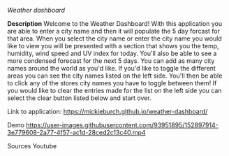 *Weather dashboard*


**Description**
Welcome to the Weather Dashboard! With this application you are 
able to enter a city name and then it will populate the 5 day forcast
for that area. When you select the city name or enter the city name you would like to view you
will be presented with a section that shows you the temp, humidity, wind speed and UV index for today. 
You'll also be able to see a more condensed forecast for the next 5 days. 
 You can add as many city names around the world as you'd like.
If you'd like to toggle the different areas you can see the city names listed on the left side.
You'll then be able to click any of the stores city names you have to toggle between them!
If you would like to clear the entries made for the list on the left side
you can select the clear button listed below and start over. 


Link to application:
https://mickieburch.github.io/weather-dashboard/

Demo
https://user-images.githubusercontent.com/93951895/152897914-3e779608-2a77-4f57-ac1d-28ced2c13c40.mp4



Sources
Youtube
